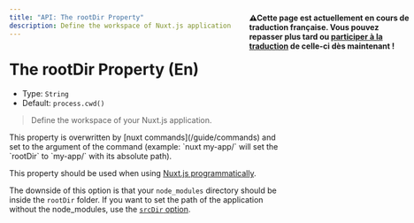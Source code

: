```yaml
---
title: "API: The rootDir Property"
description: Define the workspace of Nuxt.js application
---
```


# The rootDir Property (En)

- Type: `String`
- Default: `process.cwd()`

> Define the workspace of your Nuxt.js application.

<p style="width: 294px;position: fixed; top : 64px; right: 4px;" class="Alert Alert--orange"><strong>⚠Cette page est actuellement en cours de traduction française. Vous pouvez repasser plus tard ou <a href="https://github.com/vuejs-fr/nuxt" target="_blank">participer à la traduction</a> de celle-ci dès maintenant !</strong></p><p>This property is overwritten by [nuxt commands](/guide/commands) and set to the argument of the command (example: `nuxt my-app/` will set the `rootDir` to `my-app/` with its absolute path).</p>

This property should be used when using [Nuxt.js programmatically](/api/nuxt).

<p class="Alert Alert--blue">

The downside of this option is that your `node_modules` directory should be inside the `rootDir` folder. If you want to set the path of the application without the node_modules, use the [`srcDir` option](/api/configuration-srcdir).

</p>
